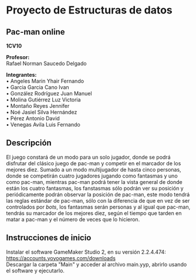 # **Proyecto de Estructuras de datos**
## Pac-man online
  
**1CV10**
  
**Profesor:**  
Rafael Norman Saucedo Delgado
  
**Integrantes:**  
• Angeles Marin Yhair Fernando  
• Garcia Garcia Cano Ivan   
• González Rodríguez Juan Manuel  
• Molina Gutiérrez Luz Victoria  
• Montaño Reyes Jennifer  
• Noé Jasiel Silva Hernández  
• Pérez Antonio David  
• Venegas Avila Luis Fernando  

## **Descripción**  
El juego constará de un modo para un solo jugador, donde se podrá disfrutar del clásico juego de pac-man y 
competir en el marcador de los mejores diez. Sumado a un modo multijugador de hasta cinco personas,
donde se competirán cuatro jugadores jugando como fantasmas y uno como pac-man, 
mientras pac-man podrá tener la vista general de donde están los cuatro fantasmas, 
los fanstasmas sólo podrán ver su posición y periódicamente podrán observar la posición de pac-man, 
este modo tendrá las reglas estándar de pac-man, sólo con la diferencia de que en vez de ser controlados por *bots*, 
los fantasmas serán personas y al igual que pac-man, tendrás su marcador de los mejores diez, 
según el tiempo que tarden en matar a pac-man y el número de veces que lo hicieron.  
  
## **Instrucciones de inicio**  
Instalar el software GameMaker Studio 2, en su versión 2.2.4.474:  
https://accounts.yoyogames.com/downloads  
Descargar la carpeta "Main" y acceder al archivo main.yyp, abrirlo usando el software y ejecutarlo.  
